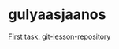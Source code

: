 # gulyaasjaanos
[First task: git-lesson-repository](https://github.com/gulyaasjaanos/git-lesson-repository)
